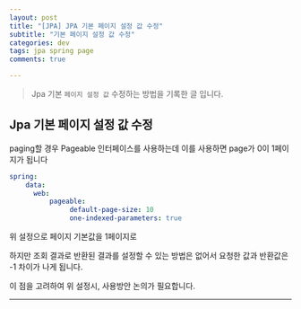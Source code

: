 ```yaml
---  
layout: post  
title: "[JPA] JPA 기본 페이지 설정 값 수정"  
subtitle: "기본 페이지 설정 값 수정"  
categories: dev
tags: jpa spring page
comments: true

---
```

> Jpa 기본 `페이지 설정 값` 수정하는 방법을 기록한 글 입니다.

## Jpa 기본 페이지 설정 값 수정
paging할 경우 Pageable 인터페이스를 사용하는데 이를 사용하면 page가 0이 1페이지가 됩니다

```yaml
spring:
    data: 
      web: 
          pageable: 
               default-page-size: 10 
               one-indexed-parameters: true
```
위 설정으로 페이지 기본값을 1페이지로

하지만 조회 결과로 반환된 결과를 설정할 수 있는 방법은 없어서 요청한 값과 반환값은 -1 차이가 나게 됩니다.

이 점을 고려하여 위 설정시, 사용방안 논의가 필요합니다.

---